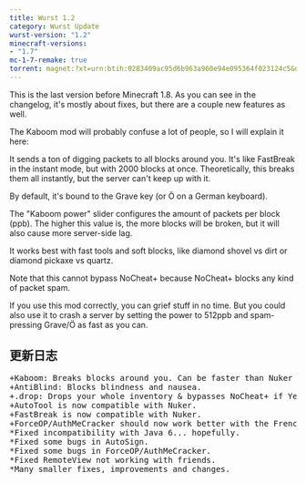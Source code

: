 ```yaml
---
title: Wurst 1.2
category: Wurst Update
wurst-version: "1.2"
minecraft-versions:
- "1.7"
mc-1-7-remake: true
torrent: magnet:?xt=urn:btih:0283409ac95d6b963a960e94e095364f023124c5&dn=Wurst%201.2%20REMAKE&tr=udp%3a%2f%2ftracker.opentrackr.org%3a1337%2fannounce&tr=udp%3a%2f%2f9.rarbg.com%3a2810%2fannounce&tr=udp%3a%2f%2fopen.tracker.cl%3a1337%2fannounce&tr=udp%3a%2f%2fexodus.desync.com%3a6969%2fannounce&tr=udp%3a%2f%2ftracker.openbittorrent.com%3a6969%2fannounce&tr=http%3a%2f%2fopenbittorrent.com%3a80%2fannounce&tr=udp%3a%2f%2fwww.torrent.eu.org%3a451%2fannounce&tr=udp%3a%2f%2fvibe.sleepyinternetfun.xyz%3a1738%2fannounce&tr=udp%3a%2f%2ftracker2.dler.org%3a80%2fannounce&tr=udp%3a%2f%2ftracker.torrent.eu.org%3a451%2fannounce&tr=udp%3a%2f%2ftracker.tiny-vps.com%3a6969%2fannounce&tr=udp%3a%2f%2ftracker.srv00.com%3a6969%2fannounce&tr=udp%3a%2f%2ftracker.pomf.se%3a80%2fannounce&tr=http%3a%2f%2ftracker.openbittorrent.com%3a80%2fannounce&tr=udp%3a%2f%2ftracker.ololosh.space%3a6969%2fannounce&tr=udp%3a%2f%2ftracker.moeking.me%3a6969%2fannounce&tr=udp%3a%2f%2fretracker.netbynet.ru%3a2710%2fannounce&tr=udp%3a%2f%2fopentor.org%3a2710%2fannounce&tr=udp%3a%2f%2fopen.stealth.si%3a80%2fannounce
---
```

This is the last version before Minecraft 1.8. As you can see in the changelog, it's mostly about fixes, but there are a couple new features as well.

The Kaboom mod will probably confuse a lot of people, so I will explain it here:

It sends a ton of digging packets to all blocks around you. It's like FastBreak in the instant mode, but with 2000 blocks at once. Theoretically, this breaks them all instantly, but the server can't keep up with it.

By default, it's bound to the Grave key (or Ö on a German keyboard).

The "Kaboom power" slider configures the amount of packets per block (ppb). The higher this value is, the more blocks will be broken, but it will also cause more server-side lag.

It works best with fast tools and soft blocks, like diamond shovel vs dirt or diamond pickaxe vs quartz.

Note that this cannot bypass NoCheat+ because NoCheat+ blocks any kind of packet spam.

If you use this mod correctly, you can grief stuff in no time. But you could also use it to crash a server by setting the power to 512ppb and spam-pressing Grave/Ö as fast as you can.

## 更新日志

<pre>
+Kaboom: Breaks blocks around you. Can be faster than Nuker but it's not an actual explosion.
+AntiBlind: Blocks blindness and nausea.
+.drop: Drops your whole inventory & bypasses NoCheat+ if YesCheat+ is enabled.
+AutoTool is now compatible with Nuker.
+FastBreak is now compatible with Nuker.
+ForceOP/AuthMeCracker should now work better with the French, Spanish and Italian version of AuthMe.
*Fixed incompatibility with Java 6... hopefully.
*Fixed some bugs in AutoSign.
*Fixed some bugs in ForceOP/AuthMeCracker.
*Fixed RemoteView not working with friends.
*Many smaller fixes, improvements and changes.
</pre>
